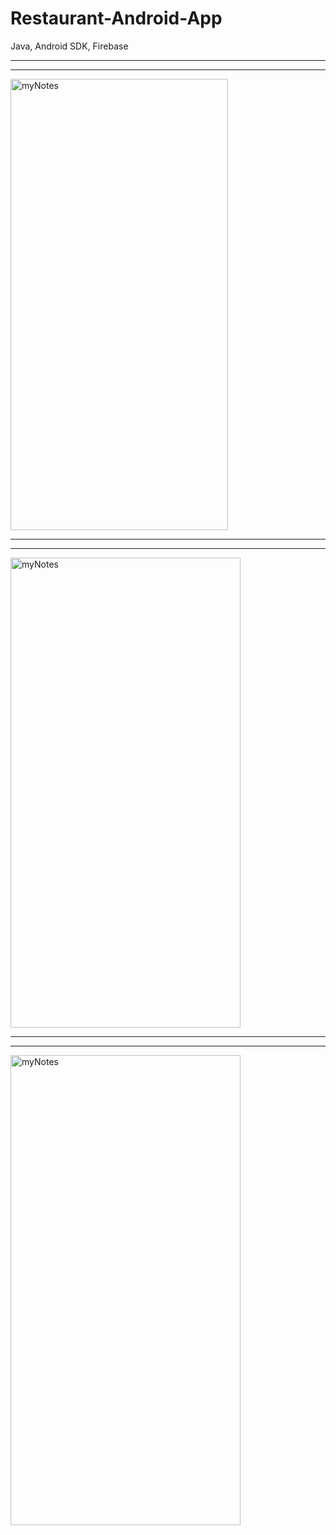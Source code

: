 # Restaurant-Android-App

Java, Android SDK, Firebase

_________________________
_________________________

<img src="readmeSrc/login_and_reg.gif" alt="myNotes" width="348" height="722" />

_________________________
_________________________

<img src="readmeSrc/mainOne.gif" alt="myNotes" width="368" height="752" />

_________________________
_________________________

<img src="readmeSrc/mainTwo.gif" alt="myNotes" width="368" height="752" />